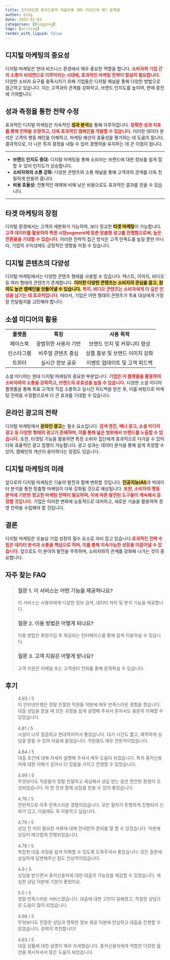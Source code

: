 ```yaml
---
title: 인터넷은행 중저신용자 대출비중 30% 이상인데 왜? 문제점
author: bing
date: 2025-02-03
categories: [Blogging]
tags: [writing]
render_with_liquid: false
---
```



<h2 id='디지털 마케팅의 중요성'>디지털 마케팅의 중요성</h2>

<p>디지털 마케팅은 현대 비즈니스 환경에서 매우 중요한 역할을 합니다. <b><span style="color: #ee2323;">소비자와 기업 간의 소통이 비대면으로 이루어지는 시대에, 효과적인 마케팅 전략이 절실히 필요합니다.</span></b> 다양한 소비자 요구를 충족시키기 위해 기업들은 디지털 채널을 통해 다양한 방법으로 접근하고 있습니다. 이는 고객과의 관계를 강화하고, 브랜드 인지도를 높이며, 판매 증진에 기여합니다.</p>

<h2 id='성과 측정을 통한 전략 수정'>성과 측정을 통한 전략 수정</h2>

<p>효과적인 디지털 마케팅은 지속적인 <b><span style="background-color: #ffe066;">성과 분석</span></b>를 통해 이루어집니다. <b><span style="color: #ee2323;">정확한 성과 지표를 통해 전략을 조정하고, 더욱 효과적인 캠페인을 개발할 수 있습니다.</span></b> 이러한 데이터 분석은 고객의 행동 패턴을 이해하고, 마케팅 예산의 효율성을 평가하는 데 도움이 됩니다. 결과적으로, 더 나은 투자 결정을 내릴 수 있어 경쟁력을 유지하는 데 큰 이점이 됩니다.</p>

<hr />

<ul>
    <li><b>브랜드 인지도 증대:</b> 디지털 마케팅을 통해 소비자는 브랜드에 대한 정보를 쉽게 접할 수 있어 인지도가 상승합니다.</li>
    <li><b>소비자와의 소통 강화:</b> 다양한 콘텐츠와 소통 채널을 통해 고객과의 관계를 더욱 친밀하게 만들어 줍니다.</li>
    <li><b>비용 효율성:</b> 전통적인 매체에 비해 낮은 비용으로도 효과적인 결과를 얻을 수 있습니다.</li>
</ul>

<hr />

<h2 id='타겟 마케팅의 장점'>타겟 마케팅의 장점</h2>

<p>디지털 환경에서는 고객의 세분화가 가능하여, 보다 정교한 <b><span style="background-color: #ffe066;">타겟 마케팅</span></b>이 가능합니다. <b><span style="color: #ee2323;">고객 데이터를 활용하여 특정 시장segment에 맞춘 맞춤형 광고를 진행함으로써, 높은 전환율을 기대할 수 있습니다.</span></b> 이러한 전략적 접근 방식은 고객 만족도를 높일 뿐만 아니라, 기업의 수익성에도 긍정적인 영향을 미칠 수 있습니다.</p>

<h2 id='디지털 콘텐츠의 다양성'>디지털 콘텐츠의 다양성</h2>

<p>디지털 마케팅에서는 다양한 콘텐츠 형태를 사용할 수 있습니다. 텍스트, 이미지, 비디오 등 여러 형태의 콘텐츠가 존재합니다. <b><span style="background-color: #ffe066;">이러한 다양한 콘텐츠는 소비자의 관심을 끌고, 참여도 높은 캠페인을 만들어낼 수 있습니다.</span></b> <b><span style="color: #ee2323;">특히, 비디오 콘텐츠는 소비자에게 더 깊은 인상을 남기는 데 효과적입니다.</span></b> 따라서, 기업은 어떤 형태의 콘텐츠가 목표 대상에게 가장 잘 전달될지를 고민해야 합니다.</p>

<h2 id='소셜 미디어의 활용'>소셜 미디어의 활용</h2>

<table>
    <tr>
        <td style="text-align: center; height: 17px;"><b>플랫폼</b></td>
        <td style="text-align: center; height: 17px;"><b>특징</b></td>
        <td style="text-align: center; height: 17px;"><b>사용 목적</b></td>
    </tr>
    <tr>
        <td style="text-align: center; height: 17px;">페이스북</td>
        <td style="text-align: center; height: 17px;">광범위한 사용자 기반</td>
        <td style="text-align: center; height: 17px;">브랜드 인지 및 커뮤니티 형성</td>
    </tr>
    <tr>
        <td style="text-align: center; height: 17px;">인스타그램</td>
        <td style="text-align: center; height: 17px;">비주얼 콘텐츠 중심</td>
        <td style="text-align: center; height: 17px;">상품 홍보 및 브랜드 이미지 강화</td>
    </tr>
    <tr>
        <td style="text-align: center; height: 17px;">트위터</td>
        <td style="text-align: center; height: 17px;">실시간 정보 공유</td>
        <td style="text-align: center; height: 17px;">이벤트 업데이트 및 고객 피드백</td>
    </tr>
</table>

<p>소셜 미디어는 현대 디지털 마케팅의 중요한 부분입니다. <b><span style="color: #ee2323;">기업은 이 플랫폼을 활용하여 소비자와의 소통을 강화하고, 브랜드의 유효성을 높일 수 있습니다.</span></b> 다양한 소셜 미디어 플랫폼을 통해 목표 고객과 직접 소통하고 실시간 피드백을 받은 후, 이를 바탕으로 마케팅 전략을 수정함으로써 더 큰 효과를 기대할 수 있습니다.</p>

<h2 id='온라인 광고의 전략'>온라인 광고의 전략</h2>

<p>디지털 마케팅에서 <b><span style="background-color: #ffe066;">온라인 광고</span></b>는 필수 요소입니다. <b><span style="color: #ee2323;">검색 엔진, 배너 광고, 소셜 미디어 광고 등 다양한 형태의 광고가 존재하며, 이를 통해 넓은 범위에서 브랜드를 노출할 수 있습니다.</span></b> 또한, 타겟팅 기능을 활용하면 특정 소비자 집단에게 효과적으로 다가갈 수 있어 더욱 효율적인 광고 집행이 가능합니다. 광고 성과는 데이터 분석을 통해 쉽게 측정할 수 있어, 캠페인의 개선이 용이하다는 장점도 있습니다.</p>

<h2 id='디지털 마케팅의 미래'>디지털 마케팅의 미래</h2>

<p>앞으로의 디지털 마케팅은 기술의 발전과 함께 변화할 것입니다. <b><span style="background-color: #ffe066;">인공지능(AI)</span></b>과 빅데이터 분석을 통한 맞춤형 마케팅이 더욱 강화될 것으로 예상됩니다. <b><span style="color: #ee2323;">또한, 소비자의 행동 분석에 기반한 정교한 마케팅 전략이 필요하며, 이에 따른 발전된 도구들이 계속해서 등장할 것입니다.</span></b> 기업은 이러한 변화에 능동적으로 대처하고, 새로운 기술을 활용하여 경영 전략을 수립해야 할 것입니다.</p>

<h2 id='결론'>결론</h2>

<p>디지털 마케팅은 오늘날 기업 성장의 필수 요소로 자리 잡고 있습니다.<b><span style="color: #ee2323;">효과적인 전략 수립은 데이터 분석과 소통을 핵심으로 하며, 이를 통해 지속가능한 성장을 이끌어낼 수 있습니다.</span></b> 앞으로도 이 분야의 발전을 주목하며, 소비자와의 관계를 강화해 나가는 것이 중요합니다.</p>


<h2 id='자주_찾는_FAQ'>자주 찾는 FAQ</h2>
<div itemscope="" itemtype="https://schema.org/FAQPage"> <blockquote> <div itemscope="" itemprop="mainEntity" itemtype="https://schema.org/Question"> <h3 itemprop="name">질문 1. 이 서비스는 어떤 기능을 제공하나요? </h3> <div itemscope="" itemprop="acceptedAnswer" itemtype="https://schema.org/Answer"> <span itemprop="text"> <p>이 서비스는 사용자에게 다양한 정보 검색, 데이터 처리 및 분석 기능을 제공합니다.</p> </span> </div> </div> <div itemscope="" itemprop="mainEntity" itemtype="https://schema.org/Question"> <h3 itemprop="name">질문 2. 이용 방법은 어떻게 되나요? </h3> <div itemscope="" itemprop="acceptedAnswer" itemtype="https://schema.org/Answer"> <span itemprop="text"> <p>이용 방법은 회원가입 후 제공되는 인터페이스를 통해 쉽게 이용하실 수 있습니다.</p> </span> </div> </div> <div itemscope="" itemprop="mainEntity" itemtype="https://schema.org/Question"> <h3 itemprop="name">질문 3. 고객 지원은 어떻게 받나요?</h3> <div itemscope="" itemprop="acceptedAnswer" itemtype="https://schema.org/Answer"> <span itemprop="text"> <p>고객 지원은 이메일 또는 고객센터 전화를 통해 문의하실 수 있습니다.</p> </span> </div> </div> </blockquote> </div>
<h2 id='후기'>후기</h2>
<div itemscope itemtype="https://schema.org/Product">
  <blockquote>
  <div itemprop="review" itemscope itemtype="https://schema.org/Review">
      <div itemprop="reviewRating" itemscope itemtype="https://schema.org/Rating"> <span itemprop="ratingValue">4.93</span> / <span itemprop="bestRating">5</span> </div>
      <span itemprop="reviewBody">이 인터넷은행은 정말 친절한 직원들 덕분에 매우 만족스러운 경험을 했습니다. 대출 상담을 받을 때 모든 과정을 쉽게 설명해 주셔서 혼자서도 충분히 이해할 수 있었습니다.</span>
  </div>
  <br>
  <div itemprop="review" itemscope itemtype="https://schema.org/Review">
      <div itemprop="reviewRating" itemscope itemtype="https://schema.org/Rating"> <span itemprop="ratingValue">4.81</span> / <span itemprop="bestRating">5</span> </div>
      <span itemprop="reviewBody">시설이 너무 깔끔하고 현대적이어서 좋았습니다. 대기 시간도 짧고, 쾌적하게 상담을 받을 수 있어 마음에 들었습니다. 직원들도 매우 전문적이었습니다.</span>
  </div>
  <br>
  <div itemprop="review" itemscope itemtype="https://schema.org/Review">
      <div itemprop="reviewRating" itemscope itemtype="https://schema.org/Rating"> <span itemprop="ratingValue">4.84</span> / <span itemprop="bestRating">5</span> </div>
      <span itemprop="reviewBody">대출 조건에 대해 자세히 설명해 주셔서 매우 도움이 되었습니다. 특히 중저신용자에 대한 이해가 깊어서 더 믿음을 가지고 진행할 수 있었습니다.</span>
  </div>
  <br>
  <div itemprop="review" itemscope itemtype="https://schema.org/Review">
      <div itemprop="reviewRating" itemscope itemtype="https://schema.org/Rating"> <span itemprop="ratingValue">4.99</span> / <span itemprop="bestRating">5</span> </div>
      <span itemprop="reviewBody">무엇보다도 직원들이 정말 친절하고 세심해서 상담 받는 동안 편안한 환경이 조성되었습니다. 차 한 잔과 함께 상담을 받을 수 있어 좋았습니다.</span>
  </div>
  <br>
  <div itemprop="review" itemscope itemtype="https://schema.org/Review">
      <div itemprop="reviewRating" itemscope itemtype="https://schema.org/Rating"> <span itemprop="ratingValue">4.76</span> / <span itemprop="bestRating">5</span> </div>
      <span itemprop="reviewBody">전반적으로 아주 만족스러운 경험이었습니다. 모든 절차가 투명하게 진행되어 신뢰가 갔고, 다음에도 꼭 이용하고 싶습니다.</span>
  </div>
  <br>
  <div itemprop="review" itemscope itemtype="https://schema.org/Review">
      <div itemprop="reviewRating" itemscope itemtype="https://schema.org/Rating"> <span itemprop="ratingValue">4.79</span> / <span itemprop="bestRating">5</span> </div>
      <span itemprop="reviewBody">상담 전 미리 필요한 서류에 대해 안내받아 준비를 잘 할 수 있었습니다. 덕분에 상담이 매끄럽게 진행되었습니다.</span>
  </div>
  <br>
  <div itemprop="review" itemscope itemtype="https://schema.org/Review">
      <div itemprop="reviewRating" itemscope itemtype="https://schema.org/Rating"> <span itemprop="ratingValue">4.78</span> / <span itemprop="bestRating">5</span> </div>
      <span itemprop="reviewBody">복잡한 대출 과정을 쉽게 이해할 수 있도록 도와주셔서 좋았습니다. 모든 질문에 성실하게 답변해주신 점도 인상적이었습니다.</span>
  </div>
  <br>
  <div itemprop="review" itemscope itemtype="https://schema.org/Review">
      <div itemprop="reviewRating" itemscope itemtype="https://schema.org/Rating"> <span itemprop="ratingValue">4.9</span> / <span itemprop="bestRating">5</span> </div>
      <span itemprop="reviewBody">상담을 받으면서 중저신용자에 대한 대출의 가능성을 체감할 수 있었습니다. 세심한 상담 덕분에 기분이 좋았어요.</span>
  </div>
  <br>
  <div itemprop="review" itemscope itemtype="https://schema.org/Review">
      <div itemprop="reviewRating" itemscope itemtype="https://schema.org/Rating"> <span itemprop="ratingValue">5.0</span> / <span itemprop="bestRating">5</span> </div>
      <span itemprop="reviewBody">정말 만족스러운 서비스였습니다. 대출에 대한 고민이 덜해졌고, 적절한 상담으로 도움이 많이 되었습니다.</span>
  </div>
  <br>
  <div itemprop="review" itemscope itemtype="https://schema.org/Review">
      <div itemprop="reviewRating" itemscope itemtype="https://schema.org/Rating"> <span itemprop="ratingValue">4.98</span> / <span itemprop="bestRating">5</span> </div>
      <span itemprop="reviewBody">무엇보다도 친절한 상담과 명확한 정보 제공 덕분에 안심하고 대출을 진행할 수 있었습니다. 강력히 추천합니다!</span>
  </div>
  <br>
  <div itemprop="review" itemscope itemtype="https://schema.org/Review">
      <div itemprop="reviewRating" itemscope itemtype="https://schema.org/Rating"> <span itemprop="ratingValue">4.83</span> / <span itemprop="bestRating">5</span> </div>
      <span itemprop="reviewBody">대출 상품에 대한 설명이 매우 자세했습니다. 중저신용자에게 적합한 다양한 옵션을 제시하셔서 많은 도움이 되었습니다.</span>
  </div>
  </blockquote>
</div>
